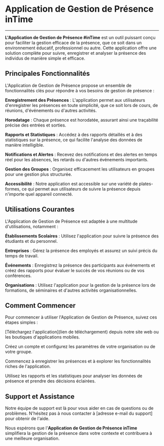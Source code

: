 # Application de Gestion de Présence **inTime**
***
__L'Application de Gestion de Présence #inTime__ est un outil puissant conçu pour faciliter la gestion efficace de la présence, que ce soit dans un environnement éducatif, professionnel ou autre. Cette application offre une solution complète pour suivre, enregistrer et analyser la présence des individus de manière simple et efficace.

## Principales Fonctionnalités
L'Application de Gestion de Présence propose un ensemble de fonctionnalités clés pour répondre à vos besoins de gestion de présence :

**Enregistrement des Présences** : L'application permet aux utilisateurs d'enregistrer les présences en toute simplicité, que ce soit lors de cours, de réunions, d'événements ou d'autres activités.

**Horodatage** : Chaque présence est horodatée, assurant ainsi une traçabilité précise des entrées et sorties.

**Rapports et Statistiques** : Accédez à des rapports détaillés et à des statistiques sur la présence, ce qui facilite l'analyse des données de manière intelligible.

**Notifications et Alertes** : Recevez des notifications et des alertes en temps réel pour les absences, les retards ou d'autres événements importants.

**Gestion des Groupes** : Organisez efficacement les utilisateurs en groupes pour une gestion plus structurée.

**Accessibilité** : Notre application est accessible sur une variété de plates-formes, ce qui permet aux utilisateurs de suivre la présence depuis n'importe quel appareil connecté.

## Utilisations Courantes
L'Application de Gestion de Présence est adaptée à une multitude d'utilisations, notamment :

**Établissements Scolaires** : Utilisez l'application pour suivre la présence des étudiants et du personnel.

**Entreprises** : Gérez la présence des employés et assurez un suivi précis du temps de travail.

**Événements** : Enregistrez la présence des participants aux événements et créez des rapports pour évaluer le succès de vos réunions ou de vos conférences.

**Organisations** : Utilisez l'application pour la gestion de la présence lors de formations, de séminaires et d'autres activités organisationnelles.

## Comment Commencer
Pour commencer à utiliser l'Application de Gestion de Présence, suivez ces étapes simples :

[Téléchargez l'application](lien de téléchargement) depuis notre site web ou les boutiques d'applications mobiles.

Créez un compte et configurez les paramètres de votre organisation ou de votre groupe.

Commencez à enregistrer les présences et à explorer les fonctionnalités riches de l'application.

Utilisez les rapports et les statistiques pour analyser les données de présence et prendre des décisions éclairées.

## Support et Assistance
Notre équipe de support est là pour vous aider en cas de questions ou de problèmes. N'hésitez pas à nous contacter à [adresse e-mail du support] pour obtenir de l'aide.

Nous espérons que l'**Application de Gestion de Présence inTime**  simplifiera la gestion de la présence dans votre contexte et contribuera à une meilleure organisation.

